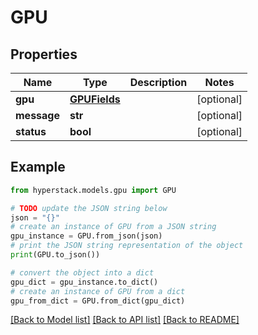 # GPU


## Properties

Name | Type | Description | Notes
------------ | ------------- | ------------- | -------------
**gpu** | [**GPUFields**](GPUFields.md) |  | [optional] 
**message** | **str** |  | [optional] 
**status** | **bool** |  | [optional] 

## Example

```python
from hyperstack.models.gpu import GPU

# TODO update the JSON string below
json = "{}"
# create an instance of GPU from a JSON string
gpu_instance = GPU.from_json(json)
# print the JSON string representation of the object
print(GPU.to_json())

# convert the object into a dict
gpu_dict = gpu_instance.to_dict()
# create an instance of GPU from a dict
gpu_from_dict = GPU.from_dict(gpu_dict)
```
[[Back to Model list]](../README.md#documentation-for-models) [[Back to API list]](../README.md#documentation-for-api-endpoints) [[Back to README]](../README.md)


